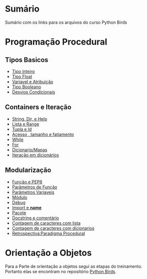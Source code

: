 # Sumário 
Sumário com os links para os arquivos do curso Python Birds
# Programação Procedural 

## Tipos Basicos 

* [Tipo Inteiro](01_Programacao_Procedural/01_Tipos_Basicos/inteiros.py)
* [Tipo Float](01_Programacao_Procedural/01_Tipos_Basicos/reais.py)
* [Variavel e Atribuição](01_Tipos_Basicos/variavel_atribuicao.py)
* [Tipo Booleano](01_Tipos_Basicos/booleano.py)
* [Desvios Condicionais](01_Tipos_Basicos/desvios_condicionais.py)


## Containers e Iteração
* [String, Dir, e Help](02_Containers_Iteracao/string_dir_help.py)
* [Lista e Range](02_Containers_Iteracao/lista_range.py)
* [Tupla e Id](01_Programacao_Procedural/02_Containers_Iteracao/tupla_id.py)
* [Acesso , tamanho e fatiamento](01_Programacao_Procedural/02_Containers_Iteracao/acesso_tamanho_fatiamento.py)
* [While](01_Programacao_Procedural/02_Containers_Iteracao/while.py)
* [For](01_Programacao_Procedural/02_Containers_Iteracao/for.py)
* [Dicionario/Mapas](01_Programacao_Procedural/02_Containers_Iteracao/dicionario_mapas.py)
* [Iteração em dicionários](01_Programacao_Procedural/02_Containers_Iteracao/iteracao_dicionarios.py)


## Modularização
* [Função e PEP8](01_Programacao_Procedural/03_Modularizacao/funcao_pep8.py)
* [Parâmetros de Função](01_Programacao_Procedural/03_Modularizacao/parametros_funcao.py)
* [Parâmetros Variaveis](01_Programacao_Procedural/03_Modularizacao/parametros_variaveis.py)
* [Módulo](01_Programacao_Procedural/03_Modularizacao/modulo_matematica/modulo.py)
* [Debug](01_Programacao_Procedural/03_Modularizacao/debug.py)
* [Import e __name__](01_Programacao_Procedural/03_Modularizacao/modulo_matematica/import_e_name.py)
* [Pacote](01_Programacao_Procedural/03_Modularizacao/pacotes.py)
* [Docstring e comentário](01_Programacao_Procedural/03_Modularizacao/docstring_comentarios.py)
* [Contagem de caracteres com lista](01_Programacao_Procedural/03_Modularizacao/contagem_caracteres_listas.py)
* [Contagem de caracteres com dicionarios](01_Programacao_Procedural/03_Modularizacao/contagem_caracteres_dict_v1.py)
* [Retrospectiva:Paradigma Procedural](01_Programacao_Procedural/03_Modularizacao/retrospectiva_paradigma_procedural.py)

# Orientação a Objetos
Para a Parte de orientação a objetos segui as etapas do treinamento.  
Portanto elas se encontram no repositório [Python Birds](https://github.com/Miyake-Diogo/pythonbirds.git).  
